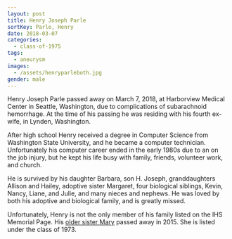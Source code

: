 ```yaml
---
layout: post
title: Henry Joseph Parle
sortKey: Parle, Henry
date: 2018-03-07
categories:
  - class-of-1975
tags:
  - aneurysm
images:
  - /assets/henryparleboth.jpg
gender: male
---
```

Henry Joseph Parle passed away on March 7, 2018, at Harborview Medical Center in Seattle, Washington, due to complications of subarachnoid hemorrhage. At the time of his passing he was residing with his fourth ex-wife, in Lynden, Washington.

After high school Henry received a degree in Computer Science from Washington State University, and he became a computer technician. Unfortunately his computer career ended in the early 1980s due to an on the job injury, but he kept his life busy with family, friends, volunteer work, and church.

He is survived by his daughter Barbara, son H. Joseph, granddaughters Allison and Hailey, adoptive sister Margaret, four biological siblings, Kevin, Nancy, Liane, and Julie, and many nieces and nephews. He was loved by both his adoptive and biological family, and is greatly missed.

U﻿nfortunately, Henry is not the only member of his family listed on the IHS Memorial Page. His [older sister Mary](https://ihsmemorial.org/class-of-1973/mary-jean-parle/) passed away in 2015. She is listed under the class of 1973.